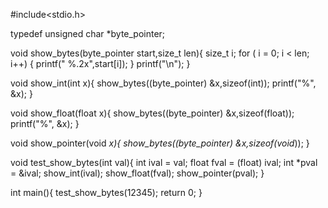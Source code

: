 #include<stdio.h>

typedef unsigned char *byte_pointer;

void show_bytes(byte_pointer start,size_t len){
    size_t i;
    for ( i = 0; i < len; i++)
    {
        printf(" %.2x",start[i]);
    }
    printf("\n");
}

void show_int(int x){
    show_bytes((byte_pointer) &x,sizeof(int));
    printf("%", &x);
}

void show_float(float x){
    show_bytes((byte_pointer) &x,sizeof(float));
    printf("%", &x);
}

void show_pointer(void *x){
    show_bytes((byte_pointer) &x,sizeof(void*));
}

void test_show_bytes(int val){
    int ival = val;
    float fval = (float) ival;
    int *pval = &ival;
    show_int(ival);
    show_float(fval);
    show_pointer(pval);
}

int main(){
    test_show_bytes(12345);
    return 0;
}
